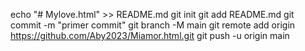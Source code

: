 echo "# Mylove.html" >> README.md 
git init 
git add README.md 
git commit -m "primer commit" 
git branch -M main 
git remote add origin https://github.com/Aby2023/Miamor.html.git
 git push -u origin main
